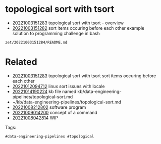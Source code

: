 # topological sort with tsort

- [20221003151283](/zet/20221003151283/README.md) topological sort with tsort - overview
- [20221003151282](/zet/20221003151282/README.md) sort items occuring before each other example solution to programming challenge in bash

` zet/20221003151284/README.md `

# Related

- [20221003151283](/zet/20221003151283/README.md) topological sort with tsort sort items occuring before each other
- [20221012094712](/zet/20221012094712/README.md) linux sort issues with locale
- [20221014190224](/zet/20221014190224/README.md) kb file named kb/data-engineering-pipelines/topological-sort.md
- ~/kb/data-engineering-pipelines/topological-sort.md
- [20221008212802](/zet/20221008212802/README.md) software program
- [20221009014200](/zet/20221009014200/README.md) concept of a command
- [20221008042814](/zet/20221008042814/README.md) WIP

Tags:

    #data-engineering-pipelines #topological 

